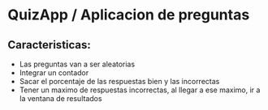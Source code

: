 # QuizApp / Aplicacion de preguntas

## Caracteristicas:
* Las preguntas van a ser aleatorias
* Integrar un contador
* Sacar el porcentaje de las respuestas bien y las incorrectas
* Tener un maximo de respuestas incorrectas, al llegar a ese maximo, ir a la ventana de resultados
